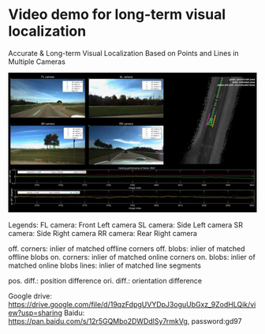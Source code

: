 # Video demo for long-term visual localization
Accurate & Long-term Visual Localization Based on Points and Lines in Multiple Cameras

![](https://github.com/roylin1229/long-term-loc/blob/main/img/demo.png)

Legends:
FL camera:    Front Left camera
SL camera:    Side Left camera
SR camera:    Side Right camera
RR camera:    Rear Right camera

off. corners: inlier of matched offline corners
off. blobs:   inlier of matched offline blobs
on. corners:  inlier of matched online corners
on. blobs:    inlier of matched online blobs
lines:        inlier of matched line segments

pos. diff.:   position difference 
ori. diff.:   orientation difference

Google drive: https://drive.google.com/file/d/19qzFdpgUVYDpJ3oguUbGxz_9ZodHLQik/view?usp=sharing
Baidu: https://pan.baidu.com/s/12r5GQMbo2DWDdlSy7rmkVg, password:gd97
